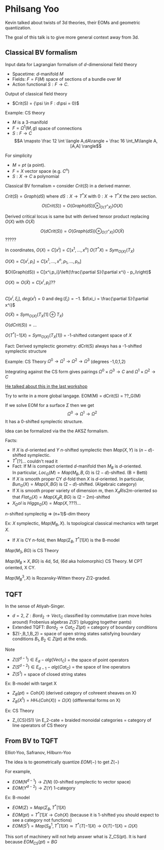 # Philsang Yoo

Kevin talked about twists of 3d theories, their EOMs and geometric quantization.

The goal of this talk is to give more general context away from 3d. 

## Classical BV formalism

Input data for Lagrangian formalism of $d$-dimensional field theory
- Spacetime: $d$-manifold $M$ 
- Fields: $F = F(M)$ space of sections of a bundle over $M$
- Action functional $S : F \to C$. 

Output of classical field theory 
- $Crit(S) = \{\psi \in F :  d\psi = 0}$

Example: CS theory
- $M$ is a 3-manifold
- $F = \Omega^1(M,g)$ space of connections
- $S : F \to C$
$$A \mapsto \frac 12 \int \langle A,dA\rangle + \frac 16 \int_M\langle A,[A,A] \rangle$$

For simplicity 
- $M = pt$ (a point). 
- $F = X$ vector space (e.g. $C^n$)
- $S : X \to C$ a polynomial

Classical BV formalism = consider $Crit(S)$ in a derived manner.

$Crit(S) = Graph(dS)$ where $dS : X \to T^*X$ with $0 : X \to T^*X$ the zero section.

$$O(Crit(S)) = O(Graph(dS))\otimes_{O(T^*X)}) O(X)$$

Derived critical locus is same but with derived tensor product replacing $O(X)$ with $O(\tilde X)$

$$O(dCrit(S)) = O(Graph(dS))\otimes_{O(T^*X)}) O(\tilde X)$$?????

In coordinates, 
$O(X) = C[x^i] = C[x^1, ... , x^n]$  $O(T^* X) = Sym_{O(X)}(T_X)$

$O(X) = C[x^i,p_i] = C[x^1, ... , x^n,p_1,...,p_n]$

$O(Graph(dS)) = C[x^i,p_i]/\left(\frac{\partial S}{\partial x^i} - p_i\right)$

$O(X) \simeq O(\tilde X) = C[x^i,p_i]$??

##


$C[x^i,\xi_i]$, $deg(x^i) = 0$ and $\deg(\xi_i) = -1$. $d\xi_i = \frac{\partial S}{\partial x^i}$

$O(\tilde X) = Sym_{O(X)}(T_X[1] \oplus T_X)$

$O(dCrit(S)) = ...$

$O(T^*[-1]X) = Sym_{O(X)}(T_X[1])$ = -1-shifted cotangent space of $X$

Fact: Derived symplectic geometry: dCrit(S) always has a -1-shifted symplectic structure


Example: CS Theory $\Omega^0 \to \Omega^1 \to \Omega^2 \to \Omega^3$ (degrees -1,0,1,2)

Integrating against the CS form gives pairings 
$\Omega^0\times \Omega^3 \to C$ and $\Omega^1\times \Omega^2 \to C$ 

[He talked about this in the last workshop](https://pirsa.org/speaker/Philsang-Yoo)

Try to write in a more global langage.  EOM(M) = dCrit(S) = ??_G(M)

If we solve EOM for a surface $\Sigma$ then we get 
$$\Omega^0 \to \Omega^1 \to \Omega^2$$
It has a 0-shifted symplectic structure.

Idea can be formalized via the the AKSZ formalism.

Facts:
- If $X$ is $d$-oriented and $Y$ $n$-shifted symplectic then $Map(X,Y)$ is $(n-d)$-shifted symplectic.
- $T^*$[?]...  couldn't read it
- Fact: If M is compact oriented $d$-manifold then $M_B$ is $d$-oriented.  
In particular, $Loc_G(M) = Map(M_B,B,G)$ is $(2-d)$-shifted. (B = Betti)
- If $X$ is smooth proper CY $d$-fold then $X$ is $d$-oriented.  In particular, $Bun_G(X) = Map(X,BG)$ is $(2-d)$-shifted. (Algebraic category)
- If X is smooth proper variety of dimension m, then $X_dR is 2m$-oriented so that $Flat_G(X) = Map(X_dR,BG)$ is $(2-2m)$-shifted
- $X_Dol$ is $Higgs_G(X) = Map(X,???)$...

$n$-shifted symplectig $\Rightarrow$ (n+1)$-dim theory 

Ex: $X$ symplectic, $Map(M_B,X)$.  Is topological classical mechanics with target $X$.
- If $X$ is CY $n$-fold, then $Map(\Sigma_B,T^*[1]X)$ is the B-model 

$Map(M_3,BG)$ is CS Theory

$Map(M_B \times X,BG)$ is 4d, 5d, (6d aka holomorphic) CS Theory.  M CPT oriented, X CY.

$Map(M_B^3,X)$ is Rozansky-Witten theory $Z/2$-graded.


## TQFT

In the sense of Atiyah-Singer.  
- $d=2$, $Z: Bord_2 \to Vect_C$ classified by commutative (can move holes around) Frobenius algebras $Z(S')$ (plugging together pants)
- Extended TQFT: $Bord_2 \to Cat_C$ $Z(pt)$ = category of boundary conditions
- $Z(-,B_1,B_2) = space of open string states satisfying boundary conditions $B_1,B_2 \in Z(pt)$ at the ends.

Note 
- $Z(S^{d-1}) \in E_d-alg(Vect_C)$ = the space of point operators
- $Z(S^{d-2}) \in E_{d-1}-alg(Cat_C)$ = the space of line operators 
- $Z(S^1)$ = space of closed string states 

Ex: B-model with target X
- $Z_B(pt) = Coh(X)$ (derived category of cohreent sheaves on X)
- $Z_B(X^1) = HH_*(Coh(X)) = \Omega(X)$ (differential forms on X)

Ex: CS Theory
- Z_{CS}(S1) \in E_2-cate = braided monoidal categories = category of line operators of CS theory


## From BV to TQFT

Elliot-Yoo, Safranov, Hilburn-Yoo

The idea is to geometrically quantize $EOM(-)$ to get $Z(-)$

For example, 
- $EOM(N^{d-1}) \to Z(N)$ (0-shifted symplectic to vector space)
- $EOM(Y^{d-2}) \to Z(Y)$ 1-category

Ex: B-model 
- $EOM(\Sigma) = Map(\Sigma_B,T^*[1]X)$
- $EOM(pt) = T^*[1]X \to Coh(X)$ (because it is 1-shifted you should expect to see a category not functions)
- $EOM(S^1) = Map(S^1_B,T^*[1]X) \simeq T^*(T[-1]X) \to O(T[-1]X) = \Omega(X)$


This sort of machinery will not help answer what is Z_CS(pt).  It is hard because 
 $EOM_{CS}(pt) = BG$
